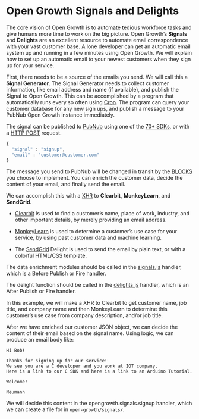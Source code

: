 # Open Growth Signals and Delights

The core vision of Open Growth is to automate tedious workforce tasks and give humans more time to work on the big picture. Open Growth’s **Signals** and **Delights** are an excellent resource to automate email correspondence with your vast customer base. A lone developer can get an automatic email system up and running in a few minutes using Open Growth. We will explain how to set up an automatic email to your newest customers when they sign up for your service.

First, there needs to be a source of the emails you send. We will call this a **Signal Generator**. The Signal Generator needs to collect customer information, like email address and name (if available), and publish the Signal to Open Growth. This can be accomplished by a program that automatically runs every so often using [Cron](https://en.wikipedia.org/wiki/Cron). The program can query your customer database for any new sign ups, and publish a message to your PubNub Open Growth instance immediately. 

The signal can be published to [PubNub](https://www.pubnub.com/) using one of the [70+ SDKs](https://www.pubnub.com/docs), or with a [HTTP POST](https://www.pubnub.com/http-rest-push-api/) request. 

```javascript
{
  "signal" : "signup",
  "email" : "customer@customer.com"
}
```

The message you send to PubNub will be changed in transit by the [BLOCKS](https://www.pubnub.com/products/blocks/) you choose to implement. You can enrich the customer data, decide the content of your email, and finally send the email.

We can accomplish this with a [XHR](https://www.pubnub.com/docs/blocks/xhr-module) to **Clearbit**, **MonkeyLearn**, and **SendGrid**.

 * [Clearbit](https://clearbit.com/) is used to find a customer’s name, place of work, industry, and other important details, by merely providing an email address.

 * [MonkeyLearn](http://monkeylearn.com/) is used to determine a customer’s use case for your service, by using past customer data and machine learning.

* The [SendGrid](https://sendgrid.com/) Delight is used to send the email by plain text, or with a colorful HTML/CSS template.

The data enrichment modules should be called in the [signals.js](https://github.com/pubnub/open-growth/blob/master/handlers/signals.js) handler, which is a Before Publish or Fire handler.

The delight function should be called in the [delights.js](https://github.com/pubnub/open-growth/blob/master/handlers/delights.js) handler, which is an After Publish or Fire handler.

In this example, we will make a XHR to Clearbit to get customer name, job title, and company name and then MonkeyLearn to determine this customer’s use case from company description, and/or job title.

After we have enriched our customer JSON object, we can decide the content of their email based on the signal name. Using logic, we can produce an email body like:
```
Hi Bob!

Thanks for signing up for our service!
We see you are a C developer and you work at IOT company.
Here is a link to our C SDK and here is a link to an Arduino Tutorial.

Welcome!

Neumann
```

We will decide this content in the opengrowth.signals.signup handler, which we can create a file for in `open-growth/signals/`. 